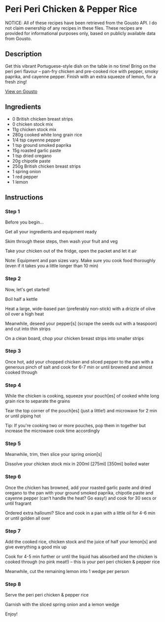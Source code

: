 # Peri Peri Chicken & Pepper Rice

NOTICE: All of these recipes have been retrieved from the Gousto API. I do not claim ownership of any recipes in these files. These recipes are provided for informational purposes only, based on publicly available data from Gousto.

## Description

Get this vibrant Portuguese-style dish on the table in no time! Bring on the peri peri flavour – pan-fry chicken and pre-cooked rice with pepper, smoky paprika, and cayenne pepper. Finish with an extra squeeze of lemon, for a fresh zing! 

[View on Gousto](https://www.gousto.co.uk/recipes/cookbook/10-min-peri-peri-chicken-rice)

## Ingredients

- 0 British chicken breast strips
- 0 chicken stock mix
- 11g chicken stock mix
- 280g cooked white long grain rice
- 1/4 tsp cayenne pepper
- 1 tsp ground smoked paprika
- 15g roasted garlic paste
- 1 tsp dried oregano
- 20g chipotle paste 
- 250g British chicken breast strips
- 1 spring onion
- 1 red pepper
- 1 lemon

## Instructions


### Step 1

Before you begin...

Get all your ingredients and equipment ready

Skim through these steps, then wash your fruit and veg

Take your chicken out of the fridge, open the packet and let it air

Note: Equipment and pan sizes vary. Make sure you cook food thoroughly (even if it takes you a little longer than 10 min)


### Step 2

Now, let's get started!

Boil half a kettle

Heat a large, wide-based pan (preferably non-stick) with a drizzle of olive oil over a high heat

Meanwhile, deseed your pepper[s] (scrape the seeds out with a teaspoon) and cut into thin strips

On a clean board, chop your chicken breast strips into smaller strips


### Step 3

Once hot, add your chopped chicken and sliced pepper to the pan with a generous pinch of salt and cook for 6-7 min or until browned and almost cooked through


### Step 4

While the chicken is cooking, squeeze your pouch[es] of cooked white long grain rice to separate the grains

Tear the top corner of the pouch[es]<span class="text-danger"> </span>(just a little!) and microwave for 2 min or until piping hot

Tip: If you're cooking two or more pouches, pop them in together but increase the microwave cook time accordingly


### Step 5

Meanwhile, trim, then slice your spring onion[s]

Dissolve your chicken stock mix in 200ml <span class="text-purple">[275ml]</span><span class="text-danger"> [350ml]</span> boiled water


### Step 6

Once the chicken has browned, add your roasted garlic paste and dried oregano to the pan with your ground smoked paprika, chipotle paste and cayenne pepper (can't handle the heat? Go easy!) and cook for 30 secs or until fragrant

<span class="text-danger">Ordered extra halloumi? Slice and cook in a pan with a little oil for 4-6 min or until golden all over</span>


### Step 7

Add the cooked rice, chicken stock and the juice of half your lemon[s] and give everything a good mix up

Cook for 4-5 min further or until the liquid has absorbed and the chicken is cooked through (no pink meat!) – this is your peri peri chicken & pepper rice

Meanwhile, cut the remaining lemon into 1 wedge per person

### Step 8

Serve the peri peri chicken & pepper rice

Garnish with the sliced spring onion and a lemon wedge

Enjoy!

